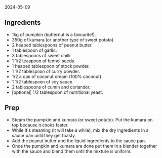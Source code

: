 2024-05-09

## Ingredients

- 1kg of pumpkin (butternut is a favourite!).
- 350g of kumara (or another type of sweet potato).
- 2 heaped tablespoons of peanut butter.
- 1 tablespoon of garlic.
- 3 tablespoons of sweet chilli.
- 1 1/2 teaspoon of fennel seeds.
- 1 heaped tablespoon of stock powder.
- 1 1/2 tablespoon of curry powder.
- 1/2 a can of coconut cream (100% coconut).
- 1 1/2 tablespoon of soy sauce.
- 2 tablespoons of cumin and coriander.
- [optional] 1/2 tablespoon of nutritional yeast.

## Prep

- Steam the pumpkin and kumara (or sweet potato). Put the kumara on top because
  it cooks faster.
- While it's steaming (it will take a while), mix the dry ingredients in a
  sauce pan until they get toasty.
- Add the peanut butter and the liquid ingredients to the sauce pan.
- Once the pumpkin and kumara are done put them in a blender together with the
  sauce and blend them until the mixture is uniform.
